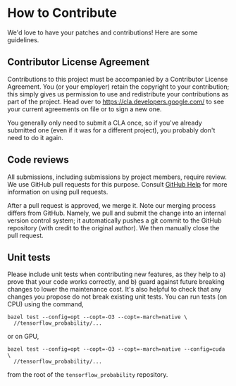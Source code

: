 # How to Contribute

We'd love to have your patches and contributions! Here are some guidelines.

## Contributor License Agreement

Contributions to this project must be accompanied by a Contributor License
Agreement. You (or your employer) retain the copyright to your contribution;
this simply gives us permission to use and redistribute your contributions as
part of the project. Head over to <https://cla.developers.google.com/> to see
your current agreements on file or to sign a new one.

You generally only need to submit a CLA once, so if you've already submitted one
(even if it was for a different project), you probably don't need to do it
again.

## Code reviews

All submissions, including submissions by project members, require review. We
use GitHub pull requests for this purpose. Consult [GitHub
Help](https://help.github.com/articles/about-pull-requests/) for more
information on using pull requests.

After a pull request is approved, we merge it. Note our merging process differs
from GitHub. Namely, we pull and submit the change into an internal version
control system; it automatically pushes a git commit to the GitHub repository
(with credit to the original author). We then manually close the pull request.

## Unit tests

Please include unit tests when contributing new features, as they help to a)
prove that your code works correctly, and b) guard against future breaking
changes to lower the maintenance cost. It's also helpful to check that any
changes you propose do not break existing unit tests. You can run tests (on CPU)
using the command,

```shell
bazel test --config=opt --copt=-O3 --copt=-march=native \
  //tensorflow_probability/...
```

or on GPU,

```shell
bazel test --config=opt --copt=-O3 --copt=-march=native --config=cuda \
  //tensorflow_probability/...
```

from the root of the `tensorflow_probability` repository.
